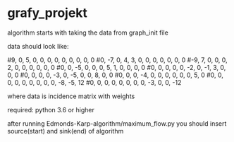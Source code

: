 # grafy_projekt

algorithm starts with taking the data from graph_init file

data should look like:

#9, 0, 5, 0, 0, 0, 0, 0, 0, 0, 0, 0
#0, -7, 0, 4, 3, 0, 0, 0, 0, 0, 0, 0
#-9, 7, 0, 0, 0, 2, 0, 0, 0, 0, 0, 0
#0, 0, -5, 0, 0, 0, 5, 1, 0, 0, 0, 0
#0, 0, 0, 0, 0, -2, 0, -1, 3, 0, 0, 0
#0, 0, 0, 0, -3, 0, -5, 0, 0, 8, 0, 0
#0, 0, 0, -4, 0, 0, 0, 0, 0, 0, 5, 0
#0, 0, 0, 0, 0, 0, 0, 0, 0, -8, -5, 12
#0, 0, 0, 0, 0, 0, 0, 0, -3, 0, 0, -12

where data is incidence matrix with weights

required: python 3.6 or higher

after running Edmonds-Karp-algorithm/maximum_flow.py you should insert source(start) and sink(end) of algorithm
